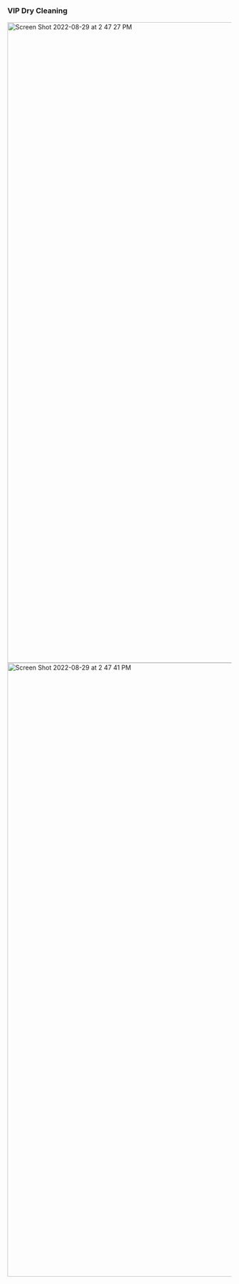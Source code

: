 ### VIP Dry Cleaning


<img width="1436" alt="Screen Shot 2022-08-29 at 2 47 27 PM" src="https://user-images.githubusercontent.com/70296554/187275593-e6ca0168-8a87-405d-a10c-9305eb95a023.png">
<img width="1376" alt="Screen Shot 2022-08-29 at 2 47 41 PM" src="https://user-images.githubusercontent.com/70296554/187275611-f5f51f4c-0e61-4eb9-9fa4-4205f04e244b.png">
